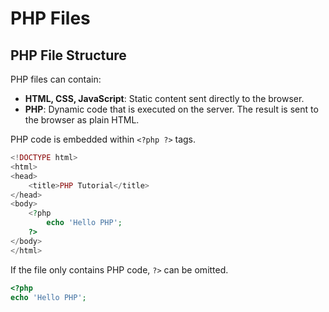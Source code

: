 # PHP Files

## PHP File Structure

PHP files can contain: 
- **HTML, CSS, JavaScript**: Static content sent directly to the browser.
- **PHP**: Dynamic code that is executed on the server. The result is sent to the browser as plain HTML.

PHP code is embedded within `<?php ?>` tags.
```php
<!DOCTYPE html>
<html>
<head>
    <title>PHP Tutorial</title>
</head>
<body>
    <?php
        echo 'Hello PHP';
    ?>
</body>
</html>
```

If the file only contains PHP code, `?>` can be omitted.
```php
<?php
echo 'Hello PHP';
```